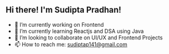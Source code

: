 <!-- <img src="https://raw.githubusercontent.com/louislow81/louislow81/master/assets/cover.jpg" align="center"> -->

<h2> Hi there! I'm Sudipta Pradhan! </h2>


- 🔭 I’m currently working on Frontend
- 🌱 I’m currently learning Reactjs and DSA using Java
- 👯 I’m looking to collaborate on UI/UX and Frontend Projects
- 📫 How to reach me: sudiptap141@gmail.com

